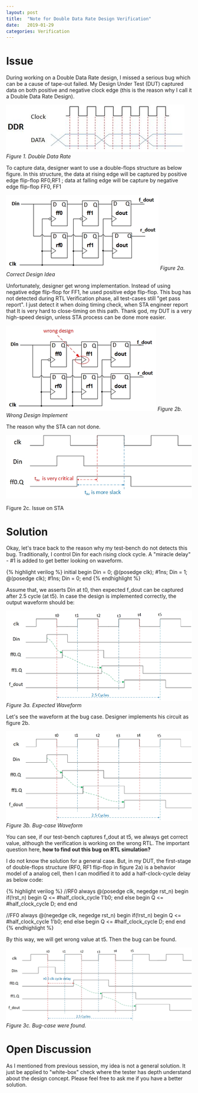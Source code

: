 ```yaml
---
layout: post
title:  "Note for Double Data Rate Design Verification"
date:   2019-01-29
categories: Verification
---
```

# Issue
During working on a Double Data Rate design, I missed a serious bug which can be a cause of tape-out failed. My Design Under Test (DUT) captured data on both positive and negative clock edge (this is the reason why I call it a Double Data Rate Design). 

![](/assets/20190216/20190216_1.jpg)
*Figure 1. Double Data Rate*

To capture data, designer want to use a double-flops structure as below figure. In this structure, the data at rising edge will be captured by positive edge flip-flop RF0,RF1 ; data at falling edge will be capture by negative edge flip-flop FF0, FF1

![](/assets/20190216/20190216_2a.jpg)
*Figure 2a. Correct Design Idea*

Unfortunately, designer get wrong implementation. Instead of using negative edge flip-flop for FF1, he used positive edge flip-flop. This bug has not detected during RTL Verification phase, all test-cases still "get pass report". I just detect it when doing timing check, when STA engineer report that It is very hard to close-timing on this path. Thank god, my DUT is a very high-speed design, unless STA process can be done more easier.
 
![](/assets/20190216/20190216_2b.jpg)
*Figure 2b. Wrong Design Implement*

The reason why the STA can not done.

![](/assets/20190216/20190216_2c.jpg)

Figure 2c. Issue on STA

# Solution
Okay, let's trace back to the reason why my test-bench do not detects this bug. Traditionally, I control Din for each rising clock cycle. A "miracle delay" - #1 is added to get better looking on waveform. 

{% highlight verilog %}
initial begin
  Din = 0;
  @(posedge clk); #1ns;
  Din = 1;
  @(posedge clk); #1ns;
  Din = 0;
end
{% endhighlight %} 

Assume that, we asserts Din at t0, then expected f_dout can be captured after 2.5 cycle (at t5). In case the design is implemented correctly, the output waveform should be: 

![](/assets/20190216/20190216_3a.jpg) 
*Figure 3a. Expected Waveform*

Let's see the waveform at the bug case. Designer implements his circuit as figure 2b. 

![](/assets/20190216/20190216_3b.jpg) 
*Figure 3b. Bug-case Waveform*

You can see, if our test-bench captures f_dout at t5, we always get correct value, although the verification is working on the wrong RTL. The important question here, **how to find out this bug on RTL simulation?**

I do not know the solution for a general case. But, in my DUT, the first-stage of double-flops structure (RF0, RF1 flip-flop in figure 2a) is a behavior model of a analog cell, then I can modified it to add a half-clock-cycle delay as below code:

{% highlight verilog %}
//RF0
always @(posedge clk, negedge rst_n) begin
  if(!rst_n) begin
    Q <= #half_clock_cycle 1'b0;
  end else begin
    Q <= #half_clock_cycle D;
  end
end

//FF0
always @(negedge clk, negedge rst_n) begin
  if(!rst_n) begin
    Q <= #half_clock_cycle 1'b0;
  end else begin
    Q <= #half_clock_cycle D;
  end
end
{% endhighlight %} 
 
By this way, we will get wrong value at t5. Then the bug can be found.

![](/assets/20190216/20190216_3c.jpg)
*Figure 3c. Bug-case were found.*
 
# Open Discussion

As I mentioned from previous session, my idea is not a general solution. It just be applied to "white-box" check where the tester has depth understand about the design concept. Please feel free to ask me if you have a better solution.

